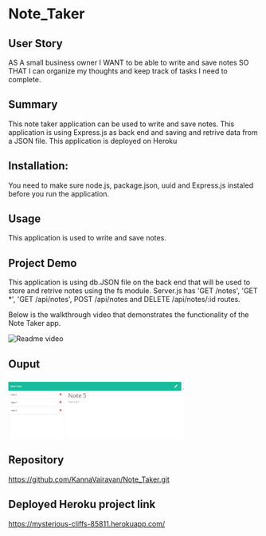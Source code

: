 # Note_Taker

## User Story

AS A small business owner
I WANT to be able to write and save notes
SO THAT I can organize my thoughts and keep track of tasks I need to complete.

## Summary

This note taker application can be used to write and save notes. This application is using Express.js as back end and saving and retrive data from a JSON file. This application is deployed on Heroku

## Installation:

You need to make sure node.js, package.json, uuid and Express.js instaled before you run the application.

## Usage

This application is used to write and save notes.

## Project Demo

This application is using db.JSON file on the back end that will be used to store and retrive notes using the fs module. Server.js has 'GET /notes', 'GET \*', 'GET /api/notes', POST /api/notes and DELETE /api/notes/:id routes.

Below is the walkthrough video that demonstrates the functionality of the Note Taker app.<br/>

<img src="./assets/NoteTaker.gif" alt="Readme video"  >

## Ouput

### <img src="./assets/noteTaker.PNG" alt="Teamlist" width=70%>

## Repository

https://github.com/KannaVairavan/Note_Taker.git

## Deployed Heroku project link

https://mysterious-cliffs-85811.herokuapp.com/

